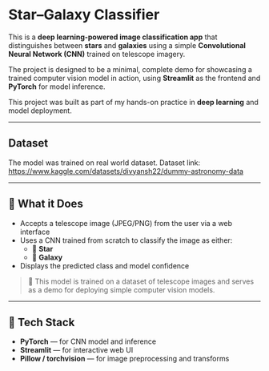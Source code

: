 # Star–Galaxy Classifier

This is a **deep learning-powered image classification app** that distinguishes between **stars** and **galaxies** using a simple **Convolutional Neural Network (CNN)** trained on telescope imagery.

The project is designed to be a minimal, complete demo for showcasing a trained computer vision model in action, using **Streamlit** as the frontend and **PyTorch** for model inference.

This project was built as part of my hands-on practice in **deep learning** and model deployment.

---

## Dataset
The model was trained on real world dataset. 
Dataset link: https://www.kaggle.com/datasets/divyansh22/dummy-astronomy-data 

---

## 🔭 What it Does

- Accepts a telescope image (JPEG/PNG) from the user via a web interface
- Uses a CNN trained from scratch to classify the image as either:
  - 🌟 **Star**
  - 🌌 **Galaxy**
- Displays the predicted class and model confidence

> 📝 This model is trained on a dataset of telescope images and serves as a demo for deploying simple computer vision models.

---

## 🚀 Tech Stack

- **PyTorch** — for CNN model and inference
- **Streamlit** — for interactive web UI
- **Pillow / torchvision** — for image preprocessing and transforms
